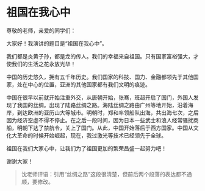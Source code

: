 # 祖国在我心中 #

尊敬的老师，亲爱的同学们：

大家好！我演讲的题目是“祖国在我心中”。

我们都是炎黄子孙，都是龙的传人。我们的幸福来自祖国。只有国家富裕强大，才使我们的生活之花永放光华！

中国的历史悠久，拥有五千年历史。我们国家的科技、国力、金融都领先于其他国家，处在中心的位置，亚洲的其他国家都有我们文明的痕迹。

中国在很早以前就开始注重外交，从唐朝开始，张骞，班超开启了国门，外国人发现了我国的丝绸。出现了陆路丝绸之路。海陆丝绸之路由广州等地开始，沿着海岸，到达欧洲的亚历山大等城市。明朝时，郑和率领船队出海，共出海七次，之后因为经济空虚不得不停止。在之后一段时间，因为日本一些武士和浪人经常骚扰商船，明朝下达了禁航令，关上了国门。从此，中国开始落后于西方国家。中国从文化大革命的时候开始崛起，现在，我过激光等技术已经领先于全球。

祖国在我们大家心中，让我们为了祖国更加的繁荣昌盛一起努力吧！

谢谢大家！

> 沈老师评语：引用“丝绸之路”这段很清楚，但前后两个段落的表达都不通顺，要修改。